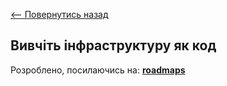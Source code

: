 [<-- Повернутись назад](docs/devops/index.md)

## Вивчіть інфраструктуру як код

Розроблено, посилаючись на: 
**[roadmaps](https://roadmap.sh/devops)**